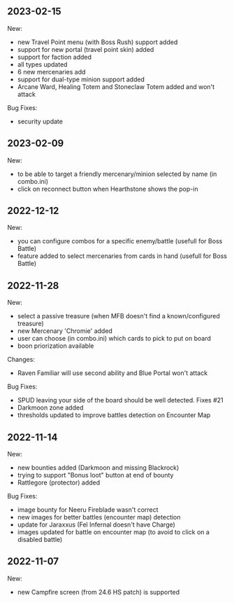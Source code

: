 
2023-02-15
----------

New:
- new Travel Point menu (with Boss Rush) support added
- support for new portal (travel point skin) added
- support for faction added
- all types updated
- 6 new mercenaries add
- support for dual-type minion support added
- Arcane Ward, Healing Totem and Stoneclaw Totem added and won't attack

Bug Fixes:
- security update


2023-02-09
----------

New:
- to be able to target a friendly mercenary/minion selected by name (in combo.ini)
- click on reconnect button when Hearthstone shows the pop-in 


2022-12-12
----------

New:
- you can configure combos for a specific enemy/battle (usefull for Boss Battle)
- feature added to select mercenaries from cards in hand (usefull for Boss Battle)


2022-11-28
----------

New:
- select a passive treasure (when MFB doesn't find a known/configured treasure)
- new Mercenary 'Chromie' added
- user can choose (in combo.ini) which cards to pick to put on board
- boon priorization available

Changes:
- Raven Familiar will use second ability and Blue Portal won't attack

Bug Fixes:
- SPUD leaving your side of the board should be well detected. Fixes #21
- Darkmoon zone added
- thresholds updated to improve battles detection on Encounter Map


2022-11-14
----------

New:
- new bounties added (Darkmoon and missing Blackrock)
- trying to support "Bonus loot" button at end of bounty
- Rattlegore (protector) added

Bug Fixes:
- image bounty for Neeru Fireblade wasn't correct
- new images for better battles (encounter map) detection
- update for Jaraxxus (Fel Infernal doesn't have Charge)
- images updated for battle on encounter map (to avoid to click on a disabled battle)


2022-11-07
----------

New:
- new Campfire screen (from 24.6 HS patch) is supported

